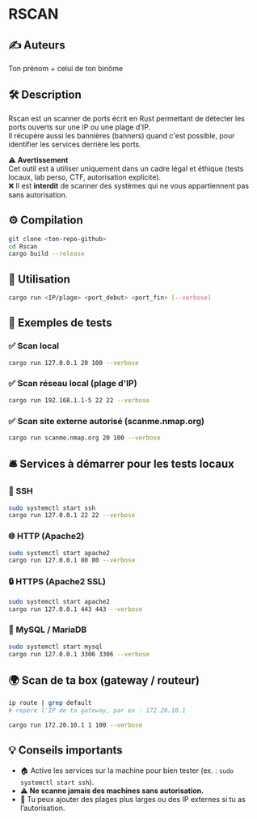 
# RSCAN

## ✍️ Auteurs

Ton prénom + celui de ton binôme

## 🛠️ Description

Rscan est un scanner de ports écrit en Rust permettant de détecter les ports ouverts sur une IP ou une plage d'IP.  
Il récupère aussi les bannières (banners) quand c'est possible, pour identifier les services derrière les ports.

⚠️ **Avertissement**  
Cet outil est à utiliser uniquement dans un cadre légal et éthique (tests locaux, lab perso, CTF, autorisation explicite).  
❌ Il est **interdit** de scanner des systèmes qui ne vous appartiennent pas sans autorisation.

## ⚙️ Compilation

```bash
git clone <ton-repo-github>
cd Rscan
cargo build --release
```

## 🚀 Utilisation

```bash
cargo run <IP/plage> <port_debut> <port_fin> [--verbose]
```

## 🧪 Exemples de tests

### ✅ Scan local

```bash
cargo run 127.0.0.1 20 100 --verbose
```

### ✅ Scan réseau local (plage d'IP)

```bash
cargo run 192.168.1.1-5 22 22 --verbose
```

### ✅ Scan site externe autorisé (scanme.nmap.org)

```bash
cargo run scanme.nmap.org 20 100 --verbose
```

## 🛎️ Services à démarrer pour les tests locaux

### 🔐 SSH

```bash
sudo systemctl start ssh
cargo run 127.0.0.1 22 22 --verbose
```

### 🌐 HTTP (Apache2)

```bash
sudo systemctl start apache2
cargo run 127.0.0.1 80 80 --verbose
```

### 🔒 HTTPS (Apache2 SSL)

```bash
sudo systemctl start apache2
cargo run 127.0.0.1 443 443 --verbose
```

### 🐬 MySQL / MariaDB

```bash
sudo systemctl start mysql
cargo run 127.0.0.1 3306 3306 --verbose
```

## 🌍 Scan de ta box (gateway / routeur)

```bash
ip route | grep default
# repère l'IP de ta gateway, par ex : 172.20.10.1

cargo run 172.20.10.1 1 100 --verbose
```

## 💡 Conseils importants

- 🏠 Active les services sur la machine pour bien tester (ex. : `sudo systemctl start ssh`).
- ⚠️ **Ne scanne jamais des machines sans autorisation.**
- 🧪 Tu peux ajouter des plages plus larges ou des IP externes si tu as l’autorisation.
